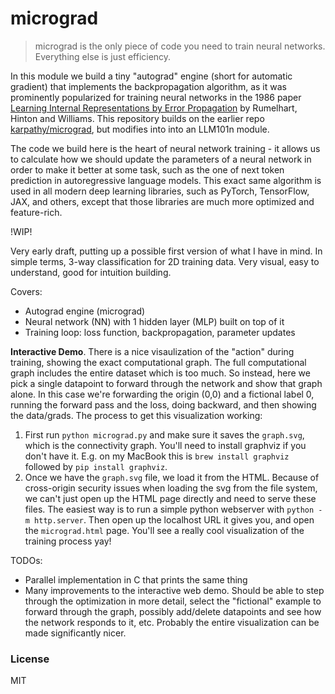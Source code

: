
# micrograd

> micrograd is the only piece of code you need to train neural networks. Everything else is just efficiency.

In this module we build a tiny "autograd" engine (short for automatic gradient) that implements the backpropagation algorithm, as it was prominently popularized for training neural networks in the 1986 paper [Learning Internal Representations by Error Propagation](https://stanford.edu/~jlmcc/papers/PDP/Volume%201/Chap8_PDP86.pdf) by Rumelhart, Hinton and Williams. This repository builds on the earlier repo [karpathy/micrograd](https://github.com/karpathy/micrograd), but modifies into into an LLM101n module.

The code we build here is the heart of neural network training - it allows us to calculate how we should update the parameters of a neural network in order to make it better at some task, such as the one of next token prediction in autoregressive language models. This exact same algorithm is used in all modern deep learning libraries, such as PyTorch, TensorFlow, JAX, and others, except that those libraries are much more optimized and feature-rich.

!WIP!

Very early draft, putting up a possible first version of what I have in mind. In simple terms, 3-way classification for 2D training data. Very visual, easy to understand, good for intuition building.

Covers:
- Autograd engine (micrograd)
- Neural network (NN) with 1 hidden layer (MLP) built on top of it
- Training loop: loss function, backpropagation, parameter updates

**Interactive Demo**. There is a nice visaulization of the "action" during training, showing the exact computational graph. The full computational graph includes the entire dataset which is too much. So instead, here we pick a single datapoint to forward through the network and show that graph alone. In this case we're forwarding the origin (0,0) and a fictional label 0, running the forward pass and the loss, doing backward, and then showing the data/grads. The process to get this visualization working:

1. First run `python micrograd.py` and make sure it saves the `graph.svg`, which is the connectivity graph. You'll need to install graphviz if you don't have it. E.g. on my MacBook this is `brew install graphviz` followed by `pip install graphviz`.
2. Once we have the `graph.svg` file, we load it from the HTML. Because of cross-origin security issues when loading the svg from the file system, we can't just open up the HTML page directly and need to serve these files. The easiest way is to run a simple python webserver with `python -m http.server`. Then open up the localhost URL it gives you, and open the `micrograd.html` page. You'll see a really cool visualization of the training process yay!

TODOs:
- Parallel implementation in C that prints the same thing
- Many improvements to the interactive web demo. Should be able to step through the optimization in more detail, select the "fictional" example to forward through the graph, possibly add/delete datapoints and see how the network responds to it, etc. Probably the entire visualization can be made significantly nicer.

### License

MIT